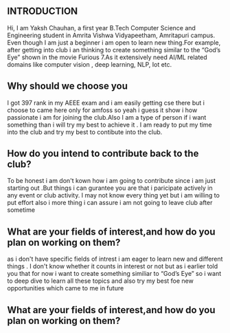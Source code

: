 ## **INTRODUCTION**
Hi, I am Yaksh Chauhan, a first year B.Tech Computer Science and Engineering student in Amrita Vishwa Vidyapeetham, Amritapuri campus. Even though I am just a beginner i am open to learn new thing.For example, after getting into club i an thinking to create something similar to the “God’s Eye” shown in the movie Furious 7.As it extensively need AI/ML related domains like computer vision , deep learning, NLP, Iot etc. 
## **Why should we choose you**
I got 397 rank in my AEEE exam and i am easily getting cse there but i choose to came here only for amfoss so yeah i guess it show i how passionate i am for joining the club.Also I am a type of person if i want something than i will try my best to achieve it . I am ready to put my time into the club and try my best to contibute into the club.
## **How do you intend to contribute back to the club?**
To be honest i am don't kown how i am going to contribute since i am just starting out .But things i can gurantee you are that i paricipate actively in any event or club activity. I may not know every thing yet but i am willing to put effort also i more thing i can assure i am not going to leave club after sometime
## **What are your fields of interest,and how do you plan on working on them?**
as i don't have specific fields of intrest i am eager to learn new and different things . I don't know whether it counts in interest or not but as i earlier told you that for now i want to create something similiar to “God’s Eye” so i want to deep dive to learn all these topics and also try my best foe new opportunities which came to me in future 
## **What are your fields of interest,and how do you plan on working on them?**


